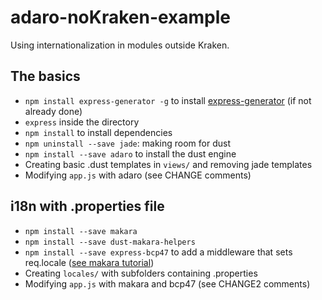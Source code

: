 # adaro-noKraken-example

Using internationalization in modules outside Kraken.

## The basics

- `npm install express-generator -g` to install [express-generator](http://expressjs.com/starter/generator.html) (if not already done)
- `express` inside the directory
- `npm install` to install dependencies
- `npm uninstall --save jade`: making room for dust
- `npm install --save adaro` to install the dust engine
- Creating basic .dust templates in `views/` and removing jade templates
- Modifying `app.js` with adaro (see CHANGE comments)

## i18n with .properties file

- `npm install --save makara`
- `npm install --save dust-makara-helpers`
- `npm install --save express-bcp47` to add a middleware that sets req.locale ([see makara tutorial](http://krakenjs.com/makara))
- Creating `locales/` with subfolders containing .properties
- Modifying `app.js` with makara and bcp47 (see CHANGE2 comments)